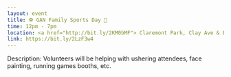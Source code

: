 ```yaml
---
layout: event
title: ⚽ GAN Family Sports Day 🤸
time: 12pm - 7pm
location: <a href="http://bit.ly/2KM0bMF"> Claremont Park, Clay Ave & E 170th St </a>, Bronx
link: https://bit.ly/2LzF3w4
---
```

Description: Volunteers will be helping with ushering attendees, face painting, running games booths, etc.
